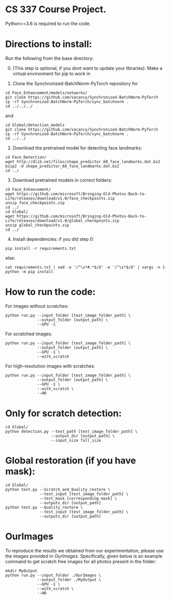 # CS 337 Course Project.
Python>=3.6 is required to run the code.

# Directions to install:
Run the following from the base directory:

0. (This step is optional, if you dont want to update your libraries):
Make a virtual environment for pip to work in

1. Clone the Synchronized-BatchNorm-PyTorch repository for
```
cd Face_Enhancement/models/networks/
git clone https://github.com/vacancy/Synchronized-BatchNorm-PyTorch
cp -rf Synchronized-BatchNorm-PyTorch/sync_batchnorm .
cd ../../../
```
and
```
cd Global/detection_models
git clone https://github.com/vacancy/Synchronized-BatchNorm-PyTorch
cp -rf Synchronized-BatchNorm-PyTorch/sync_batchnorm .
cd ../../
```

2. Download the pretrained model for detecting face landmarks:
```
cd Face_Detection/
wget http://dlib.net/files/shape_predictor_68_face_landmarks.dat.bz2
bzip2 -d shape_predictor_68_face_landmarks.dat.bz2
cd ../
```

3. Download pretrained models in correct folders:
```
cd Face_Enhancement/
wget https://github.com/microsoft/Bringing-Old-Photos-Back-to-Life/releases/download/v1.0/face_checkpoints.zip
unzip face_checkpoints.zip
cd ../
cd Global/
wget https://github.com/microsoft/Bringing-Old-Photos-Back-to-Life/releases/download/v1.0/global_checkpoints.zip
unzip global_checkpoints.zip
cd ../
```

4. Install dependencies:
if you did step 0:
```
pip install -r requirements.txt
```
else:
```
cat requirements.txt | sed -e '/^\s*#.*$/d' -e '/^\s*$/d' | xargs -n 1 python -m pip install
```

# How to run the code:
For images without scratches:
```
python run.py --input_folder [test_image_folder_path] \
              --output_folder [output_path] \
              --GPU -1
```
For scratched images:
```
python run.py --input_folder [test_image_folder_path] \
              --output_folder [output_path] \
              --GPU -1 \
              --with_scratch
```
For high-resolution images with scratches:
```
python run.py --input_folder [test_image_folder_path] \
              --output_folder [output_path] \
              --GPU -1 \
              --with_scratch \
              --HR
```

# Only for scratch detection:
```
cd Global/
python detection.py --test_path [test_image_folder_path] \
                    --output_dir [output_path] \
                    --input_size full_size
```

# Global restoration (if you have mask):
```
cd Global/
python test.py --Scratch_and_Quality_restore \
               --test_input [test_image_folder_path] \
               --test_mask [corresponding mask] \
               --outputs_dir [output_path]
python test.py --Quality_restore \
               --test_input [test_image_folder_path] \
               --outputs_dir [output_path]
```

# OurImages
To reproduce the results we obtained from our experimentation, please use the images provided in _OurImages_.
Specifically, given below is an example command to get scratch free images for all photos present in the folder:
```
mkdir MyOutput
python run.py --input_folder ./OurImages \
              --output_folder ./MyOutput \
              --GPU -1 \
              --with_scratch \
              --HR
```
